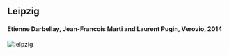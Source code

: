 ## Leipzig

#### Etienne Darbellay, Jean-Francois Marti and Laurent Pugin, Verovio, 2014

![leipzig](e-o/howdeepleipzig.svg)
